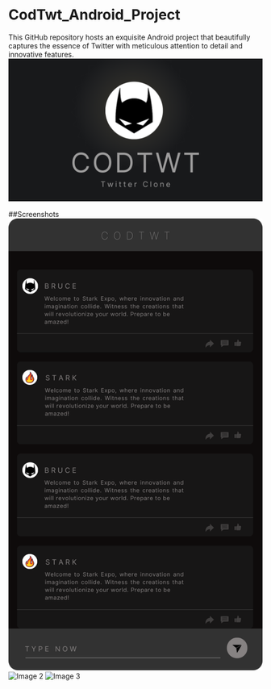 # CodTwt_Android_Project
This GitHub repository hosts an exquisite Android project that beautifully captures the essence of Twitter with meticulous attention to detail and innovative features.
![Image 1](codtwt.png)

##Screenshots
![Image 1](img1.png) ![Image 2](img3.jpg) ![Image 3](img2.jpg)
